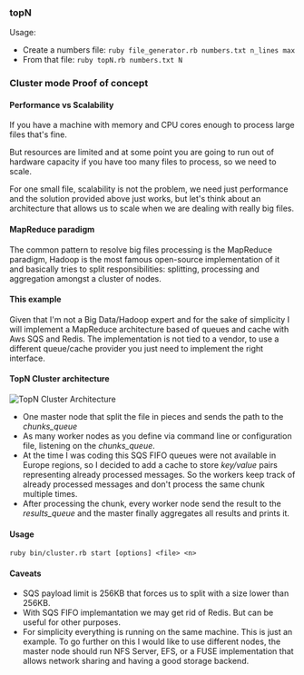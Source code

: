 ### topN

Usage:
  - Create a numbers file: `ruby file_generator.rb numbers.txt n_lines
    max`
  - From that file: `ruby topN.rb numbers.txt N`

### Cluster mode Proof of concept
#### Performance vs Scalability
If you have a machine with memory and CPU cores enough to process large files that's fine.

But resources are limited and at some point you are going to run out of hardware capacity
if you have too many files to process, so we need to scale.

For one small file, scalability is not the problem, we need just performance and the solution
provided above just works, but let's think about an architecture that allows us to scale when
we are dealing with really big files.

#### MapReduce paradigm
The common pattern to resolve big files processing is the MapReduce paradigm, Hadoop is the 
most famous open-source implementation of it and basically tries to split responsibilities: 
splitting, processing and aggregation amongst a cluster of nodes.

#### This example
Given that I'm not a Big Data/Hadoop expert and for the sake of simplicity I will implement a 
MapReduce architecture based of queues and cache with Aws SQS and Redis. The implementation is
not tied to a vendor, to use a different queue/cache provider you just need to implement the
right interface.

#### TopN Cluster architecture

![TopN Cluster Architecture](https://docs.google.com/uc?id=0B4SrwTszufE_X1ZldTNnd3BEd28)

- One master node that split the file in pieces and sends the path to the *chunks_queue*
- As many worker nodes as you define via command line or configuration file, listening on 
the *chunks_queue*.
- At the time I was coding this SQS FIFO queues were not available in Europe regions, so 
I decided to add a cache to store *key/value* pairs representing already processed messages.
So the workers keep track of already processed messages and don't process the same chunk 
multiple times.
- After processing the chunk, every worker node send the result to the *results_queue* and
the master finally aggregates all results and prints it.

#### Usage
`ruby bin/cluster.rb start [options] <file> <n>`

#### Caveats
- SQS payload limit is 256KB that forces us to split with a size lower than 256KB.
- With SQS FIFO implemantation we may get rid of Redis. But can be useful for other purposes.
- For simplicity everything is running on the same machine. This is just an example. To go further
on this I would like to use different nodes, the master node should run NFS Server, EFS, or a FUSE
implementation that allows network sharing and having a good storage backend.
